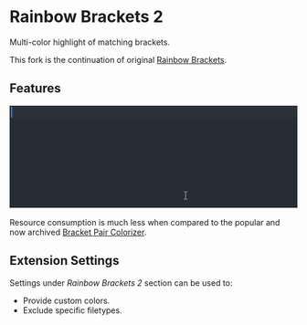 # Rainbow Brackets 2

Multi-color highlight of matching brackets.

This fork is the continuation of original [Rainbow Brackets](https://github.com/gastrodia/rainbow-brackets).

## Features

![demo](./assets/demo.gif)

Resource consumption is much less when compared to the popular and now archived [Bracket Pair Colorizer](https://github.com/CoenraadS/Bracket-Pair-Colorizer-2/).

## Extension Settings

Settings under _Rainbow Brackets 2_ section can be used to:

* Provide custom colors.
* Exclude specific filetypes.